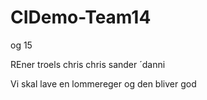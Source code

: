 # CIDemo-Team14
og 15

REner troels chris chris sander ´danni

Vi skal lave en lommereger
og den bliver god
